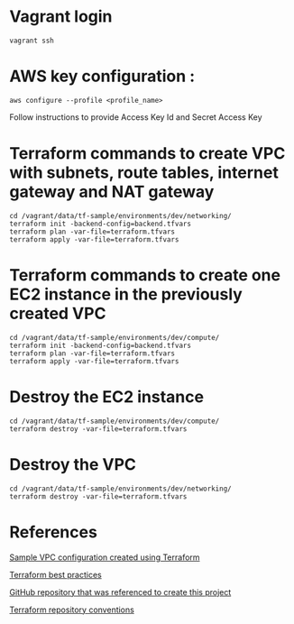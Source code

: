 # Vagrant login
    vagrant ssh

# AWS key configuration :
    aws configure --profile <profile_name>
Follow instructions to provide Access Key Id and Secret Access Key

# Terraform commands to create VPC with subnets, route tables, internet gateway and NAT gateway
    cd /vagrant/data/tf-sample/environments/dev/networking/
    terraform init -backend-config=backend.tfvars
    terraform plan -var-file=terraform.tfvars
    terraform apply -var-file=terraform.tfvars

# Terraform commands to create one EC2 instance in the previously created VPC
    cd /vagrant/data/tf-sample/environments/dev/compute/
    terraform init -backend-config=backend.tfvars
    terraform plan -var-file=terraform.tfvars
    terraform apply -var-file=terraform.tfvars

# Destroy the EC2 instance
    cd /vagrant/data/tf-sample/environments/dev/compute/
    terraform destroy -var-file=terraform.tfvars

# Destroy the VPC
    cd /vagrant/data/tf-sample/environments/dev/networking/
    terraform destroy -var-file=terraform.tfvars

# References

[Sample VPC configuration created using Terraform](https://nickcharlton.net/posts/terraform-aws-vpc.html)

[Terraform best practices](https://github.com/BWITS/terraform-best-practices)

[GitHub repository that was referenced to create this project](https://github.com/contino/terraform-learn/tree/master/aws)

[Terraform repository conventions](https://www.terraform.io/docs/enterprise/workspaces/repo-structure.html) 
